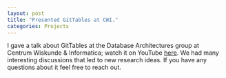 ```yaml
---
layout: post
title: "Presented GitTables at CWI."
categories: Projects
---
```


I gave a talk about GitTables at the Database Architectures group at Centrum Wiskunde & Informatica; watch it on YouTube [here](https://www.youtube.com/watch?v=jEBKcmdIFzw). We had many interesting discussions that led to new research ideas. If you have any questions about it feel free to reach out.
